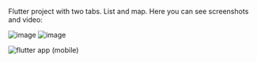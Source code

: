 Flutter project with two tabs. List and map.
Here you can see screenshots and video:

![image](https://github.com/user-attachments/assets/5f5026a6-6b65-412f-adf2-345826d82de8)
![image](https://github.com/user-attachments/assets/6b9dc4b8-5cf3-40ba-b57f-ea31bfe406c6)

![flutter app (mobile)](https://github.com/user-attachments/assets/67189e95-c2aa-4491-b8b4-f489554c348e)

